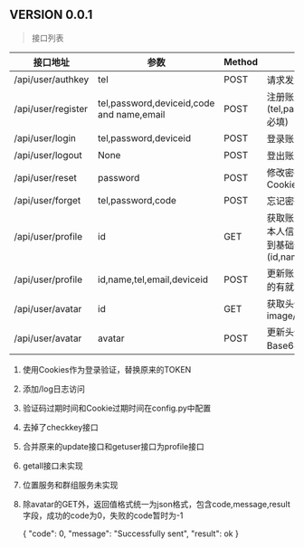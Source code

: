 ## VERSION 0.0.1

>接口列表

接口地址 | 参数 | Method | 接口描述
-------- | ---- | ------ | --------
/api/user/authkey | tel | POST | 请求发送验证码
/api/user/register | tel,password,deviceid,code and name,email | POST | 注册账户(tel,password,deviceid,code必填)
/api/user/login | tel,password,deviceid | POST | 登录账户
/api/user/logout | None | POST | 登出账户
/api/user/reset | password | POST | 修改密码，修改成功后会清除Cookies
/api/user/forget | tel,password,code | POST | 忘记密码
/api/user/profile | id | GET | 获取账户信息，忽略id为获取本人信息，非本人操作只能拿到基础信息(id,name,avatar,email)
/api/user/profile | id,name,tel,email,deviceid | POST | 更新账户信息，id必填，其它的有就填没有就不填
/api/user/avatar | id | GET | 获取头像，Content-Type为image/*
/api/user/avatar | avatar | POST | 更新头像，avatar字段内容为Base64编码字符串

1. 使用Cookies作为登录验证，替换原来的TOKEN
2. 添加/log日志访问
3. 验证码过期时间和Cookie过期时间在config.py中配置
4. 去掉了checkkey接口
5. 合并原来的update接口和getuser接口为profile接口
6. getall接口未实现
7. 位置服务和群组服务未实现
8. 除avatar的GET外，返回值格式统一为json格式，包含code,message,result字段，成功的code为0，失败的code暂时为-1

    { "code": 0, "message": "Successfully sent", "result": ok }  
